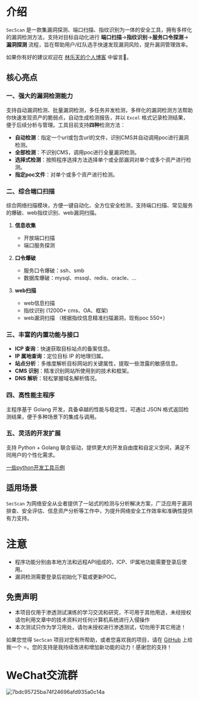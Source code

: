 # 介绍

`SecScan` 是一款集漏洞探测、端口扫描、指纹识别为一体的安全工具，拥有多样化的漏洞检测方法，支持对目标自动化进行 **端口扫描**->**指纹识别**->**服务口令探测**->**漏洞探测** 流程，旨在帮助用户/红队选手快速发现漏洞风险，提升漏洞管理效率。

如果你有好的建议欢迎在 [林乐天的个人博客](https://www.birdy02.com/secscan) 中留言🙂。

## 核心亮点

### 一、强大的漏洞检测能力

支持自动漏洞检测、批量漏洞检测，多任务并发检测，多样化的漏洞检测方法帮助你快速发现资产的脆弱点，自动生成检测报告，并以 `Excel` 格式记录检测结果，便于后续分析与管理。工具目前支持**四种**检测方法：

- **自动检测**：指定一个url或包含url的文件，识别CMS并自动调用poc进行漏洞检测。
- **全部检测**：不识别CMS，调用poc进行全量漏洞检测。
- **选择式检测**：按照程序选择方法选择单个或全部漏洞对单个或多个资产进行检测。
- **指定poc文件**：对单个或多个资产进行检测。

### 二、综合端口扫描

综合网络扫描模块，方便一键自动化、全方位安全检测，支持端口扫描、常见服务的爆破、web指纹识别、web漏洞扫描。

1. **信息收集**
    - 开放端口扫描
    - 端口服务探测

2.  **口令爆破**
    - 服务口令爆破：ssh、smb
    - 数据库爆破：mysql、mssql、redis、oracle、...

3. **web扫描**
    - web信息扫描
    - 指纹识别 (12000+ cms、OA、框架)
    - web漏洞扫描 （根据指纹信息精准扫描漏洞，现有poc 550+）


### 三、丰富的内置功能与接口

- **ICP 查询**：快速获取目标站点的备案信息。
- **IP 属地查询**：定位目标 IP 的地理归属。
- **站点分析**：多维度解析目标网站的关键属性，提取一些泄露的敏感信息。
- **CMS 识别**：精准识别网站所使用到的技术和框架。
- **DNS 解析**：轻松掌握域名解析情况。

### 四、高性能主程序

主程序基于 Golang 开发，具备卓越的性能与稳定性，可通过 JSON 格式返回检测结果，便于多种场景下的集成与调用。

### 五、灵活的开发扩展

支持 Python + Golang 联合驱动，提供更大的开发自由度和自定义空间，满足不同用户的个性化需求。

[一些python开发工具示例](https://www.birdy02.com/docs/secscan/scripts)

## 适用场景

`SecScan` 为网络安全从业者提供了一站式的检测与分析解决方案，广泛应用于漏洞排查、安全评估、信息资产分析等工作中，为提升网络安全工作效率和准确性提供有力支持。

# 注意
- 程序功能分别由本地方法和远程API组成的，ICP、IP属地功能需要登录后使用。
- 漏洞检测需要登录后初始化下载或更新POC。

## 免责声明

- 本项目仅用于渗透测试演练的学习交流和研究，不可用于其他用途，未经授权请勿利用文章中的技术资料对任何计算机系统进行入侵操作
- 本次测试只作为学习用处，请勿未授权进行渗透测试，切勿用于其它用途！

如果您觉得 `SecScan` 项目对您有所帮助，或者您喜欢我的项目，请在 [GitHub](https://github.com/birdy02-com/SecScan) 上给我一个 ⭐️。您的支持是我持续改进和增加新功能的动力！感谢您的支持！

# WeChat交流群
![7bdc95725ba74f24696afd935a0c14a](https://github.com/user-attachments/assets/45e0f040-917e-4768-b2ee-d3120ba4288a)

